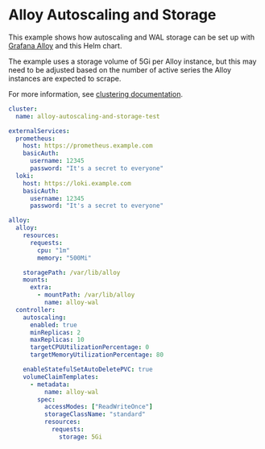 # Alloy Autoscaling and Storage

This example shows how autoscaling and WAL storage can be set up
with [Grafana Alloy](https://grafana.com/docs/alloy/latest/) and this Helm chart.

The example uses a storage volume of 5Gi per Alloy instance, but this may need to be adjusted based on the number of
active series the Alloy instances are expected to scrape.

For more information, see [clustering documentation](https://grafana.com/docs/alloy/latest/concepts/clustering/).

```yaml
cluster:
  name: alloy-autoscaling-and-storage-test

externalServices:
  prometheus:
    host: https://prometheus.example.com
    basicAuth:
      username: 12345
      password: "It's a secret to everyone"
  loki:
    host: https://loki.example.com
    basicAuth:
      username: 12345
      password: "It's a secret to everyone"

alloy:
  alloy:
    resources:
      requests:
        cpu: "1m"
        memory: "500Mi"

    storagePath: /var/lib/alloy
    mounts:
      extra:
        - mountPath: /var/lib/alloy
          name: alloy-wal
  controller:
    autoscaling:
      enabled: true
      minReplicas: 2
      maxReplicas: 10
      targetCPUUtilizationPercentage: 0
      targetMemoryUtilizationPercentage: 80

    enableStatefulSetAutoDeletePVC: true
    volumeClaimTemplates:
      - metadata:
          name: alloy-wal
        spec:
          accessModes: ["ReadWriteOnce"]
          storageClassName: "standard"
          resources:
            requests:
              storage: 5Gi
```
